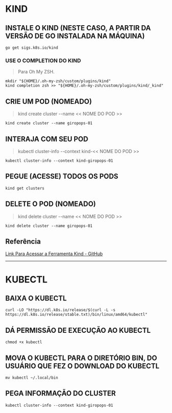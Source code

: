 # KIND

## INSTALE O KIND (NESTE CASO, A PARTIR DA VERSÃO DE GO INSTALADA NA MÁQUINA)
```
go get sigs.k8s.io/kind
```  

### USE O COMPLETION DO KIND
> Para Oh My ZSH.  
```
mkdir "${HOME}/.oh-my-zsh/custom/plugins/kind"
kind completion zsh >> "${HOME}/.oh-my-zsh/custom/plugins/kind/_kind"
```  

## CRIE UM POD (NOMEADO)
> kind create cluster --name << NOME DO POD >>  
```
kind create cluster --name giropops-01
```  

## INTERAJA COM SEU POD
> kubectl cluster-info --context kind-<< NOME DO POD >>  
```
kubectl cluster-info --context kind-giropops-01
```  

## PEGUE (ACESSE) TODOS OS PODS
```
kind get clusters
```  


## DELETE O POD (NOMEADO)
> kind delete cluster --name << NOME DO POD >>  
```
kind delete cluster --name giropops-01
```  

## Referência
[Link Para Acessar a Ferramenta Kind - GitHub](https://github.com/kubernetes-sigs/kind/)  

---

# KUBECTL

## BAIXA O KUBECTL
```
curl -LO "https://dl.k8s.io/release/$(curl -L -s https://dl.k8s.io/release/stable.txt)/bin/linux/amd64/kubectl"
```  

## DÁ PERMISSÃO DE EXECUÇÃO AO KUBECTL
```
chmod +x kubectl
```  

## MOVA O KUBECTL PARA O DIRETÓRIO BIN, DO USUÁRIO QUE FEZ O DOWNLOAD DO KUBECTL
```
mv kubectl ~/.local/bin
```  

## PEGA INFORMAÇÃO DO CLUSTER
```
kubectl cluster-info --context kind-giropops-01
```  
